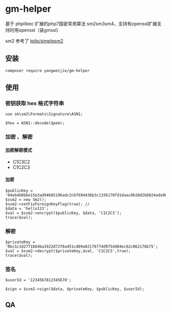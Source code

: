 # gm-helper

基于 phplibec 扩展的php7国密常用算法 sm2sm3sm4，支持有openssl扩展支持时用openssl（装gmssl）

sm2 参考了 [lpilp/simplesm2](https://github.com/lpilp/simplesm2)

## 安装

~~~
composer require yangweijie/gm-helper
~~~

## 使用

### 密钥获取 hex 格式字符串

~~~
use sm\sm2\Formats\Signature\ASN1;

$hex = ASN1::decode($pem);

~~~

### 加密 、解密

#### 加密解密模式

- C1C3C2
- C1C2C3

#### 加密

~~~
$publicKey = '04eb4b8bbe15e3ad94b85196adc2c6f694436b3c1336170fd1daac8b10d2b8824ada9687c138fb81590e0f66ab9678161732ac0d7866b169e76b74483285f2bc04';
$ssm2 = new Sm2();
$ssm2->setFixForeignKeyFlag(true); //
$data = 'hello123';
$val = $ssm2->encrypt($publicKey, $data, 'C1C2C3');
trace($val);

~~~

### 解密

~~~
$privateKey = '0bc1c1d2771b64ba1922d72f8a451cd09a82176f74d975d484ec62c862176b75';
$val = $ssm2->decrypt($privateKey,$val, 'C1C2C3',true);
trace($val);
~~~

### 签名

~~~
$userId = '1234567812345678';

$sign = $ssm2->sign($data, $privateKey, $publicKey, $userId);
~~~

## QA
